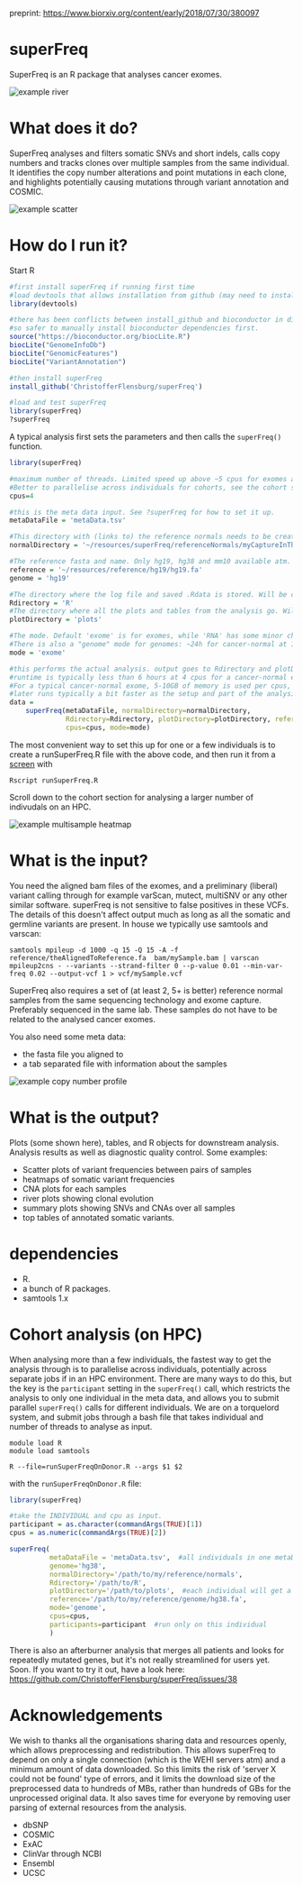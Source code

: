 preprint: https://www.biorxiv.org/content/early/2018/07/30/380097

# superFreq
SuperFreq is an R package that analyses cancer exomes.

![example river](readmeImages/river.png)

# What does it do?
SuperFreq analyses and filters somatic SNVs and short indels, calls copy numbers and tracks clones over multiple samples from the same individual. It identifies the copy number alterations and point mutations in each clone, and highlights potentially causing mutations through variant annotation and COSMIC.

![example scatter](readmeImages/all.png)


# How do I run it?
Start R

```R
#first install superFreq if running first time
#load devtools that allows installation from github (may need to install devtools first with install.packages("devtools"))
library(devtools)

#there has been conflicts between install_github and bioconductor in different version
#so safer to manually install bioconductor dependencies first.
source("https://bioconductor.org/biocLite.R")
biocLite("GenomeInfoDb")
biocLite("GenomicFeatures")
biocLite("VariantAnnotation")

#then install superFreq
install_github('ChristofferFlensburg/superFreq')

#load and test superFreq
library(superFreq)
?superFreq
```

A typical analysis first sets the parameters and then calls the `superFreq()` function.

```R
library(superFreq)

#maximum number of threads. Limited speed up above ~5 cpus for exomes and RNA-Seq and ~10-20 for genomes.
#Better to parallelise across individuals for cohorts, see the cohort section in the github README.
cpus=4

#this is the meta data input. See ?superFreq for how to set it up.
metaDataFile = 'metaData.tsv'

#This directory with (links to) the reference normals needs to be created and set up. See ?superFreq
normalDirectory = '~/resources/superFreq/referenceNormals/myCaptureInThisBatch'

#The reference fasta and name. Only hg19, hg38 and mm10 available atm.
reference = '~/resources/reference/hg19/hg19.fa'
genome = 'hg19'

#The directory where the log file and saved .Rdata is stored. Will be created.
Rdirectory = 'R'
#The directory where all the plots and tables from the analysis go. Will be created.
plotDirectory = 'plots'

#The mode. Default 'exome' is for exomes, while 'RNA' has some minor changes when running on RNA.
#There is also a "genome" mode for genomes: ~24h for cancer-normal at 10 cpus, 200GB memory.
mode = 'exome'

#this performs the actual analysis. output goes to Rdirectory and plotDirectory.
#runtime is typically less than 6 hours at 4 cpus for a cancer-normal exome, but can vary significantly depending on input.
#For a typical cancer-normal exome, 5-10GB of memory is used per cpus, but again, can vary significantly depending on input.
#later runs typically a bit faster as the setup and part of the analysis on the reference normals can be reused.
data =
    superFreq(metaDataFile, normalDirectory=normalDirectory,
              Rdirectory=Rdirectory, plotDirectory=plotDirectory, reference=reference, genome=genome,
              cpus=cpus, mode=mode)
```

The most convenient way to set this up for one or a few individuals is to create a runSuperFreq.R file with the above code, and then run it from a [screen](https://en.wikipedia.org/wiki/GNU_Screen) with

```
Rscript runSuperFreq.R
```
Scroll down to the cohort section for analysing a larger number of indivudals on an HPC.


![example multisample heatmap](readmeImages/multisample.png)

# What is the input?
You need the aligned bam files of the exomes, and a preliminary (liberal) variant calling through for example varScan, mutect, multiSNV or any other similar software. superFreq is not sensitive to false positives in these VCFs. The details of this doesn't affect output much as long as all the somatic and germline variants are present. In house we typically use samtools and varscan:

```
samtools mpileup -d 1000 -q 15 -Q 15 -A -f reference/theAlignedToReference.fa  bam/mySample.bam | varscan mpileup2cns - --variants --strand-filter 0 --p-value 0.01 --min-var-freq 0.02 --output-vcf 1 > vcf/mySample.vcf
```

SuperFreq also requires a set of (at least 2, 5+ is better) reference normal samples from the same sequencing technology and exome capture.
Preferably sequenced in the same lab. These samples do not have to be related to the analysed cancer exomes.

You also need some meta data:
- the fasta file you aligned to
- a tab separated file with information about the samples

![example copy number profile](readmeImages/TCGA.A3.3320.PrimaryTumor.WXS.fc2.png)

# What is the output?
Plots (some shown here), tables, and R objects for downstream analysis. Analysis results as well as diagnostic quality control. Some examples:
- Scatter plots of variant frequencies between pairs of samples
- heatmaps of somatic variant frequencies
- CNA plots for each samples
- river plots showing clonal evolution
- summary plots showing SNVs and CNAs over all samples
- top tables of annotated somatic variants.

# dependencies
- R.
- a bunch of R packages.
- samtools 1.x

# Cohort analysis (on HPC)
When analysing more than a few individuals, the fastest way to get the analysis through is to parallelise across individuals, potentially across separate jobs if in an HPC environment. There are many ways to do this, but the key is the `participant` setting in the `superFreq()` call, which restricts the analysis to only one individual in the meta data, and allows you to submit parallel `superFreq()` calls for different individuals. We are on a torquelord system, and submit jobs through a bash file that takes individual and number of threads to analyse as input.

```
module load R
module load samtools

R --file=runSuperFreqOnDonor.R --args $1 $2
```
with the `runSuperFreqOnDonor.R` file:
``` R
library(superFreq)

#take the INDIVIDUAL and cpu as input.
participant = as.character(commandArgs(TRUE)[1])
cpus = as.numeric(commandArgs(TRUE)[2])

superFreq(
          metaDataFile = 'metaData.tsv',  #all individuals in one metaData file.
          genome='hg38',
          normalDirectory='/path/to/my/reference/normals',
          Rdirectory='/path/to/R',
          plotDirectory='/path/to/plots',  #each individual will get a subdirectory in here
          reference='/path/to/my/reference/genome/hg38.fa',
          mode='genome',
          cpus=cpus,
          participants=participant  #run only on this individual
          )
```

There is also an afterburner analysis that merges all patients and looks for repeatedly mutated genes, but it's not really streamlined for users yet. Soon. If you want to try it out, have a look here: https://github.com/ChristofferFlensburg/superFreq/issues/38


# Acknowledgements
We wish to thanks all the organisations sharing data and resources openly, which allows preprocessing and redistribution. This allows superFreq to depend on only a single connection (which is the WEHI servers atm) and a minimum amount of data downloaded. So this limits the risk of 'server X could not be found' type of errors, and it limits the download size of the preprocessed data to hundreds of MBs, rather than hundreds of GBs for the unprocessed original data. It also saves time for everyone by removing user parsing of external resources from the analysis.
- dbSNP
- COSMIC
- ExAC
- ClinVar through NCBI
- Ensembl
- UCSC
